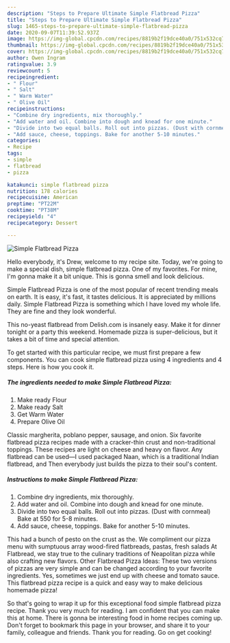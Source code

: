 ```yaml
---
description: "Steps to Prepare Ultimate Simple Flatbread Pizza"
title: "Steps to Prepare Ultimate Simple Flatbread Pizza"
slug: 1465-steps-to-prepare-ultimate-simple-flatbread-pizza
date: 2020-09-07T11:39:52.937Z
image: https://img-global.cpcdn.com/recipes/8819b2f19dce40a0/751x532cq70/simple-flatbread-pizza-recipe-main-photo.jpg
thumbnail: https://img-global.cpcdn.com/recipes/8819b2f19dce40a0/751x532cq70/simple-flatbread-pizza-recipe-main-photo.jpg
cover: https://img-global.cpcdn.com/recipes/8819b2f19dce40a0/751x532cq70/simple-flatbread-pizza-recipe-main-photo.jpg
author: Owen Ingram
ratingvalue: 3.9
reviewcount: 5
recipeingredient:
- " Flour"
- " Salt"
- " Warm Water"
- " Olive Oil"
recipeinstructions:
- "Combine dry ingredients, mix thoroughly."
- "Add water and oil. Combine into dough and knead for one minute."
- "Divide into two equal balls. Roll out into pizzas. (Dust with cornmeal) Bake at 550 for 5-8 minutes."
- "Add sauce, cheese, toppings. Bake for another 5-10 minutes."
categories:
- Recipe
tags:
- simple
- flatbread
- pizza

katakunci: simple flatbread pizza 
nutrition: 178 calories
recipecuisine: American
preptime: "PT22M"
cooktime: "PT38M"
recipeyield: "4"
recipecategory: Dessert

---
```



![Simple Flatbread Pizza](https://img-global.cpcdn.com/recipes/8819b2f19dce40a0/751x532cq70/simple-flatbread-pizza-recipe-main-photo.jpg)

Hello everybody, it's Drew, welcome to my recipe site. Today, we're going to make a special dish, simple flatbread pizza. One of my favorites. For mine, I'm gonna make it a bit unique. This is gonna smell and look delicious.

Simple Flatbread Pizza is one of the most popular of recent trending meals on earth. It is easy, it's fast, it tastes delicious. It is appreciated by millions daily. Simple Flatbread Pizza is something which I have loved my whole life. They are fine and they look wonderful.

This no-yeast flatbread from Delish.com is insanely easy. Make it for dinner tonight or a party this weekend. Homemade pizza is super-delicious, but it takes a bit of time and special attention.


To get started with this particular recipe, we must first prepare a few components. You can cook simple flatbread pizza using 4 ingredients and 4 steps. Here is how you cook it.

<!--inarticleads1-->

##### The ingredients needed to make Simple Flatbread Pizza:

1. Make ready  Flour
1. Make ready  Salt
1. Get  Warm Water
1. Prepare  Olive Oil


Classic margherita, poblano pepper, sausage, and onion. Six favorite flatbread pizza recipes made with a cracker-thin crust and non-traditional toppings. These recipes are light on cheese and heavy on flavor. Any flatbread can be used—I used packaged Naan, which is a traditional Indian flatbread, and Then everybody just builds the pizza to their soul&#39;s content. 

<!--inarticleads2-->

##### Instructions to make Simple Flatbread Pizza:

1. Combine dry ingredients, mix thoroughly.
1. Add water and oil. Combine into dough and knead for one minute.
1. Divide into two equal balls. Roll out into pizzas. (Dust with cornmeal) Bake at 550 for 5-8 minutes.
1. Add sauce, cheese, toppings. Bake for another 5-10 minutes.


This had a bunch of pesto on the crust as the. We compliment our pizza menu with sumptuous array wood-fired flatbreads, pastas, fresh salads At Flatbread, we stay true to the culinary traditions of Neapolitan pizza while also crafting new flavors. Other Flatbread Pizza Ideas: These two versions of pizzas are very simple and can be changed according to your favorite ingredients. Yes, sometimes we just end up with cheese and tomato sauce. This flatbread pizza recipe is a quick and easy way to make delicious homemade pizza! 

So that's going to wrap it up for this exceptional food simple flatbread pizza recipe. Thank you very much for reading. I am confident that you can make this at home. There is gonna be interesting food in home recipes coming up. Don't forget to bookmark this page in your browser, and share it to your family, colleague and friends. Thank you for reading. Go on get cooking!
